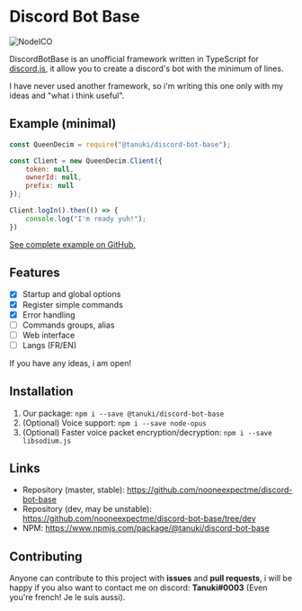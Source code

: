# Discord Bot Base
<img alt="NodeICO" src="https://nodei.co/npm/@tanuki/discord-bot-base.png?mini=true"/>

DiscordBotBase is an unofficial framework written in TypeScript for [discord.js](https://github.com/discordjs/discord.js), it allow you to create a discord's bot with the minimum of lines.

I have never used another framework, so i'm writing this one only with my ideas and "what i think useful".

## Example (minimal)
```js
const QueenDecim = require("@tanuki/discord-bot-base");

const Client = new QueenDecim.Client({
    token: null,
    ownerId: null,
    prefix: null
});

Client.logIn().then(() => {
    console.log("I'm ready yuh!");
})
```
[See complete example on GitHub.](https://github.com/nooneexpectme/discord-bot-base/tree/dev/test)

## Features
- [x] Startup and global options
- [x] Register simple commands
- [x] Error handling
- [ ] Commands groups, alias
- [ ] Web interface
- [ ] Langs (FR/EN)

If you have any ideas, i am open!

## Installation
1. Our package: `npm i --save @tanuki/discord-bot-base`
2. (Optional) Voice support: `npm i --save node-opus`
3. (Optional) Faster voice packet encryption/decryption: `npm i --save libsodium.js`

## Links
- Repository (master, stable): https://github.com/nooneexpectme/discord-bot-base
- Repository (dev, may be unstable): https://github.com/nooneexpectme/discord-bot-base/tree/dev
- NPM: https://www.npmjs.com/package/@tanuki/discord-bot-base

## Contributing
Anyone can contribute to this project with **issues** and **pull requests**, i will be happy if you also want to contact me on discord: **Tanuki#0003** (Even you're french! Je le suis aussi).